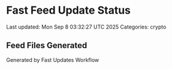 # Fast Feed Update Status
Last updated: Mon Sep  8 03:32:27 UTC 2025
Categories: crypto

## Feed Files Generated

Generated by Fast Updates Workflow
